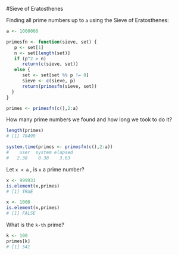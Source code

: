 #Sieve of Eratosthenes

Finding all prime numbers up to `a` using the Sieve of Eratosthenes:
```R
a <- 1000000

primesfn <- function(sieve, set) {
   p <- set[1]
   n <- set[length(set)]
   if (p^2 > n)
      return(c(sieve, set))
   else {
      set <- set[set %% p != 0] 
      sieve <- c(sieve, p)
      return(primesfn(sieve, set))
  }
}

primes <- primesfn(c(),2:a)
```

How many prime numbers we found and how long we took to do it?
```R
length(primes)
# [1] 78498

system.time(primos <- primosfn(c(),2:a))
#    user  system elapsed
#   2.38    0.38    3.63
```

Let `x < a` , is `x` a prime number?
```R
x <- 999931 
is.element(x,primes)
# [1] TRUE

x <- 1000
is.element(x,primes)
# [1] FALSE
```

What is the `k-th` prime?
```R
k <- 100
primes[k]
# [1] 541
```
